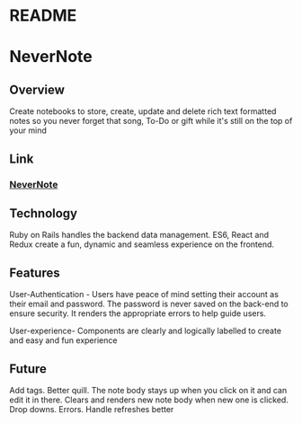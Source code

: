 # README


# NeverNote

## Overview
Create notebooks to store, create, update and delete rich text formatted notes so you never forget that song, To-Do or gift while it's still on the top of your mind

## Link
### [NeverNote](https://patrick-brown-nevernote.herokuapp.com/#/)

## Technology
Ruby on Rails handles the backend data management. ES6, React and Redux create a fun, dynamic and seamless experience on the frontend.
 
## Features

User-Authentication - Users have peace of mind setting their account as their email and password. The password is never saved on the back-end to ensure security. It renders the appropriate errors to help guide users.


User-experience- Components are clearly and logically labelled to create and easy and fun experience

## Future
Add tags. Better quill. The note body stays up when you click on it and can edit it in there. Clears and renders new note body when new one is clicked. Drop downs. Errors. Handle refreshes better

